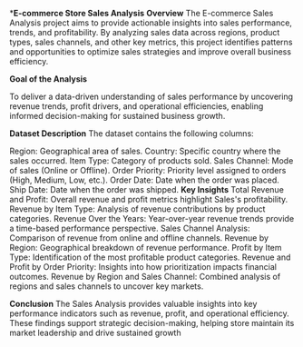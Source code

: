   ***********************E-commerce Store Sales Analysis**********************
**Overview**
The E-commerce Sales Analysis project aims to provide actionable insights into sales performance, trends, and profitability.
By analyzing sales data across regions, product types, sales channels, and other key metrics, this project identifies patterns 
and opportunities to optimize sales strategies and improve overall business efficiency.

**Goal of the Analysis**

To deliver a data-driven understanding of sales performance by uncovering revenue trends, profit drivers,
and operational efficiencies, enabling informed decision-making for sustained business growth.

**Dataset Description**
The dataset contains the following columns:

Region: Geographical area of sales.
Country: Specific country where the sales occurred.
Item Type: Category of products sold.
Sales Channel: Mode of sales (Online or Offline).
Order Priority: Priority level assigned to orders (High, Medium, Low, etc.).
Order Date: Date when the order was placed.
Ship Date: Date when the order was shipped.
**Key Insights**
Total Revenue and Profit: Overall revenue and profit metrics highlight Sales's profitability.
Revenue by Item Type: Analysis of revenue contributions by product categories.
Revenue Over the Years: Year-over-year revenue trends provide a time-based performance perspective.
Sales Channel Analysis: Comparison of revenue from online and offline channels.
Revenue by Region: Geographical breakdown of revenue performance.
Profit by Item Type: Identification of the most profitable product categories.
Revenue and Profit by Order Priority: Insights into how prioritization impacts financial outcomes.
Revenue by Region and Sales Channel: Combined analysis of regions and sales channels to uncover key markets.

**Conclusion**
The Sales Analysis provides valuable insights into key performance indicators such as revenue, profit, and operational efficiency. 
These findings support strategic decision-making, helping store maintain its market leadership and drive sustained growth

